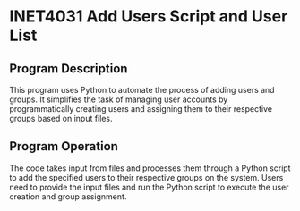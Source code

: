 # INET4031 Add Users Script and User List

## Program Description
This program uses Python to automate the process of adding users and groups. It simplifies the task of managing user accounts by programmatically creating users and assigning them to their respective groups based on input files.

## Program Operation
The code takes input from files and processes them through a Python script to add the specified users to their respective groups on the system. Users need to provide the input files and run the Python script to execute the user creation and group assignment.

